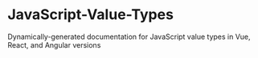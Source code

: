 # JavaScript-Value-Types
Dynamically-generated documentation for JavaScript value types in Vue, React, and Angular versions
